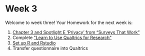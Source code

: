 # Week 3
Welcome to week three!
Your Homework for the next week is:

1. [Chapter 3 and Spotlight E ‘Privacy’ from “Surveys That Work”](Chapter-3_Surveys-That-Work.pdf)
2. Complete ["Learn to Use Qualtrics for Research"](https://basecamp.qualtrics.com/path/learn-to-use-qualtrics-for-research)
3. [Set up R and Rstudio](RStudio-Setup.md)
4. Transfer questionnaire into Qualtrics
